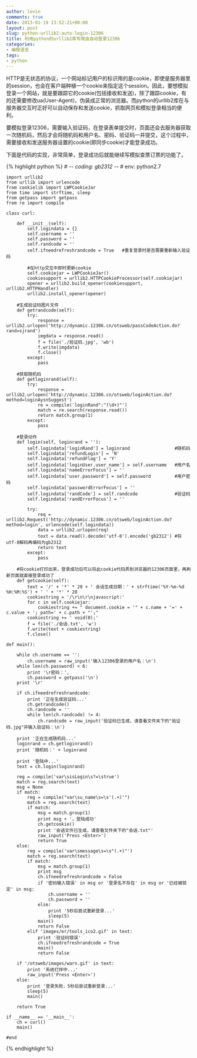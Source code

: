 ```yaml
---
author: levin
comments: true
date: 2013-01-19 13:52:21+00:00
layout: post
slug: python-urllib2-auto-login-12306
title: 利用python的urllib2库写爬虫自动登录12306
categories:
- 编程语言
tags:
- python
---
```


HTTP是无状态的协议，一个网站标记用户的标识用的是cookie，即使是服务器里的session，也会在客户端种植一个cookie来指定这个session。因此，要想模拟登录一个网站，就是要跟踪它的cookie(包括接收和发送)，除了跟踪cookie，有的还需要修改ua(User-Agent)，伪装成正常的浏览器。而python的urllib2库在与服务器交互时正好可以自动保存和发送cookie，抓取网页和模拟登录相当的便利。<!-- more -->

要模拟登录12306，需要输入验证码，在登录表单提交时，页面还会去服务器获取一次随机码，然后才会将随机码和用户名、密码、验证码一并提交，这个过程中，需要接收和发送服务器设置的cookie(即同步cookie)才能登录成功。

下面是代码的实现，非常简单，登录成功后就能继续写模拟查票订票的功能了。

{% highlight python %}
    # -*- coding: gb2312 -*-
    # env: python2.7
    
    import urllib2
    from urllib import urlencode
    from cookielib import LWPCookieJar
    from time import strftime, sleep
    from getpass import getpass
    from re import compile
    
    class curl:
    
        def __init__(self):
            self.logindata = {}
            self.username = ''
            self.password = ''
            self.randcode = ''
            self.ifneedrefreshrandcode = True   #重复登录时是否需要重新输入验证码
    
            #在http交互中即时更新cookie
            self.cookiejar = LWPCookieJar()
            cookiesupport = urllib2.HTTPCookieProcessor(self.cookiejar)
            opener = urllib2.build_opener(cookiesupport, urllib2.HTTPHandler)
            urllib2.install_opener(opener)
    
        #生成验证码图片文件
        def getrandcode(self):
            try:
                response = urllib2.urlopen('http://dynamic.12306.cn/otsweb/passCodeAction.do?rand=sjrand')
                imgdata = response.read()
                f = file('./验证码.jpg', 'wb')
                f.write(imgdata)
                f.close()
            except:
                pass
    
        #获取随机码
        def getloginrand(self):
            try:
                response = urllib2.urlopen('http://dynamic.12306.cn/otsweb/loginAction.do?method=loginAysnSuggest')
                re = compile('loginRand":"(\d+)"')
                match = re.search(response.read())
                return match.group(1)
            except:
                pass
    
        #登录动作
        def login(self, loginrand = ''):
            self.logindata['loginRand'] = loginrand                 #随机码
            self.logindata['refundLogin'] = 'N'
            self.logindata['refundFlag'] = 'Y'
            self.logindata['loginUser.user_name'] = self.username   #用户名
            self.logindata['nameErrorFocus'] = ''
            self.logindata['user.password'] = self.password         #用户密码
            self.logindata['passwordErrorFocus'] = ''
            self.logindata['randCode'] = self.randcode              #验证码
            self.logindata['randErrorFocus'] = ''
    
            try:
                req = urllib2.Request('http://dynamic.12306.cn/otsweb/loginAction.do?method=login', urlencode(self.logindata))
                data = urllib2.urlopen(req)
                text = data.read().decode('utf-8').encode('gb2312') #将utf-8解码再编码为gb2312
                return text
            except:
                pass
    
        #将cookie打印出来，登录成功后可以将此cookie代码弄到浏览器的12306页面里，再刷新页面就直接登录成功了
        def getcookie(self):
            text = '/' + '*' * 20 + ' 会话生成日期：' + strftime('%Y-%m-%d %H:%M:%S') + ' ' + '*' * 20
            cookiestring = '/\r\n\r\njavascript:'
            for c in self.cookiejar:
                cookiestring += " document.cookie = '" + c.name + '=' + c.value + '; path=' + c.path + "';"
            cookiestring += ' void(0);'
            f = file('./会话.txt', 'w')
            f.write(text + cookiestring)
            f.close()
    
    def main():
    
        while ch.username == '':
            ch.username = raw_input('输入12306登录的用户名：\n')
        while len(ch.password) < 6:
            print '\r密码：',
            ch.password = getpass('\n')
        print '\r'
    
        if ch.ifneedrefreshrandcode:
            print '正在生成验证码...'
            ch.getrandcode()
            ch.randcode = ''
            while len(ch.randcode) != 4:
                ch.randcode = raw_input('验证码已生成，请查看文件夹下的"验证码.jpg"并输入验证码：\n')
    
        print '正在生成随机码...'
        loginrand = ch.getloginrand()
        print '随机码：' + loginrand
    
        print '登陆中...'
        text = ch.login(loginrand)
    
        reg = compile('var\sisLogin\s?=\strue')
        match = reg.search(text)
        msg = None
        if match:
            reg = compile("var\su_name\s=\s'(.+)'")
            match = reg.search(text)
            if match:
                msg = match.group(1)
                print msg + '，登陆成功'
                ch.getcookie()
                print '会话文件已生成，请查看文件夹下的"会话.txt"'
                raw_input('Press <Enter>')
                return True
        else:
            reg = compile('var\smessage\s=\s"(.+)"')
            match = reg.search(text)
            if match:
                msg = match.group(1)
                print msg
                ch.ifneedrefreshrandcode = False
                if '密码输入错误' in msg or '登录名不存在' in msg or '已经被锁定' in msg:
                    ch.username = ''
                    ch.password = ''
                else:
                    print '5秒后尝试重新登录...'
                    sleep(5)
                main()
                return False
            elif 'images/er/tools_ico2.gif' in text:
                print '验证码错误'
                ch.ifneedrefreshrandcode = True
                main()
                return False
    
        if '/otsweb/images/warn.gif' in text:
            print '系统打烊中...'
            raw_input('Press <Enter>')
        else:
            print '登录失败，5秒后尝试重新登录...'
            sleep(5)
            main()
    
        return True
    
    if __name__ == '__main__':
        ch = curl()
        main()
    
    #end
{% endhighlight %}
